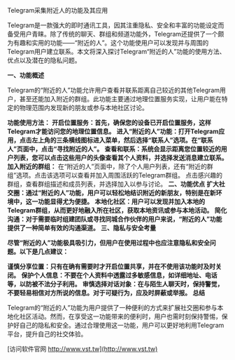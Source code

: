 Telegram采集附近人的功能及其应用

Telegram是一款强大的即时通讯工具，因其注重隐私、安全和丰富的功能设定而备受用户青睐。除了传统的聊天、群组和频道功能外，Telegram还提供了一个颇为有趣和实用的功能——“附近的人”。这个功能使用户可以发现并与周围的Telegram用户建立联系。本文将深入探讨Telegram“附近的人”功能的使用方法、优点以及潜在的隐私问题。

**一、功能概述**

Telegram的“附近的人”功能允许用户查看并联系距离自己较近的其他Telegram用户，甚至还能加入附近的群组。此功能主要通过地理位置服务实现，让用户能在特定的物理范围内发现新的朋友或参与本地社区讨论。

**功能使用方法：**
**开启位置服务：首先，确保您的设备已开启位置服务，这样Telegram才能访问您的地理位置信息。**
**进入“附近的人”功能：打开Telegram应用，点击左上角的三条横线图标进入菜单，然后选择“联系人”选项。在“联系人”页面中，点击“寻找附近的人”。**
**查看和联系：系统会显示距离您位置较近的用户列表，您可以点击这些用户的头像查看其个人资料，并选择发送消息建立联系。**
**加入附近的群组：**
在“附近的人”页面中，除了个人用户列表，还有“附近的群组”选项。点击该选项可以查看并加入周围活跃的Telegram群组。
点击感兴趣的群组，查看群组描述和成员列表，并选择加入以参与讨论。
**二、功能优点**
**扩大社交圈：通过“附近的人”功能，用户可以轻松地结识附近的新朋友，特别是在新环境中，这一功能显得尤为便捷。**
**本地化社区：用户可以发现并加入本地的Telegram群组，从而更好地融入所在社区，获取本地资讯或参与本地活动。**
**简化沟通：对于需要临时组建团队或寻找同城合作伙伴的用户来说，“附近的人”功能提供了一种简单有效的沟通渠道。**
**三、隐私与安全考量**

**尽管“附近的人”功能极具吸引力，但用户在使用过程中也应注意隐私和安全问题。以下是几点建议：**

**谨慎分享位置：只有在确有需要时才开启位置共享，并在不使用该功能时及时关闭。**
**保护个人信息：不要在个人资料中透露过多敏感信息，如详细地址、电话等，以防被不法分子利用。**
**审慎选择对话对象：在与陌生人聊天时，保持警觉，不要轻易相信对方所说的信息。对于可疑行为，应及时屏蔽或举报。**
**总结**

Telegram的“附近的人”功能为用户提供了一种便利的方式来扩展社交圈和参与本地化社区活动。然而，在享受这一功能带来的便利时，用户也需时刻保持警惕，保护好自己的隐私和安全。通过合理使用这一功能，用户可以更好地利用Telegram平台，提升自己的社交体验。


[访问软件官网 http://www.vst.tw](http://www.vst.tw)
